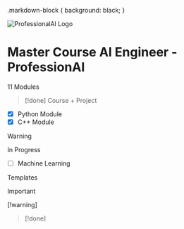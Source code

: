 .markdown-block {
    background: black;
}

![ProfessionalAI Logo](https://lwfiles.mycourse.app/62e156d73621337b25d0650e-public/fa0e904dcbe8c5a2ac4660bca61a6c9a.png)
# Master Course AI Engineer - ProfessionAI

11 Modules 

> [!done]
> Course + Project
- [x] Python Module
- [x] C++ Module

> [!warning]
> In Progress
- [ ] Machine Learning



Templates

> [!important]
> [!warning]

> [!done]
